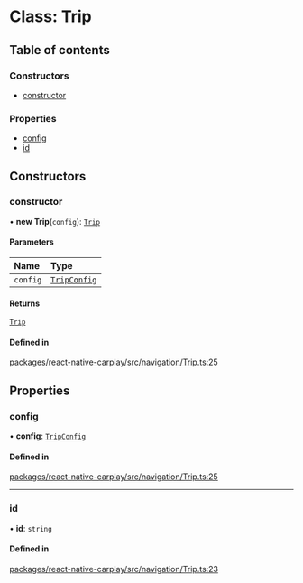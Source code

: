 # Class: Trip

## Table of contents

### Constructors

- [constructor](/docs/Trip.md#constructor)

### Properties

- [config](/docs/Trip.md#config)
- [id](/docs/Trip.md#id)

## Constructors

### constructor

• **new Trip**(`config`): [`Trip`](/docs/Trip.md)

#### Parameters

| Name | Type |
| :------ | :------ |
| `config` | [`TripConfig`](/docs/TripConfig.md) |

#### Returns

[`Trip`](/docs/Trip.md)

#### Defined in

[packages/react-native-carplay/src/navigation/Trip.ts:25](https://github.com/birkir/react-native-carplay/blob/2f9bd9c/packages/react-native-carplay/src/navigation/Trip.ts#L25)

## Properties

### config

• **config**: [`TripConfig`](/docs/TripConfig.md)

#### Defined in

[packages/react-native-carplay/src/navigation/Trip.ts:25](https://github.com/birkir/react-native-carplay/blob/2f9bd9c/packages/react-native-carplay/src/navigation/Trip.ts#L25)

___

### id

• **id**: `string`

#### Defined in

[packages/react-native-carplay/src/navigation/Trip.ts:23](https://github.com/birkir/react-native-carplay/blob/2f9bd9c/packages/react-native-carplay/src/navigation/Trip.ts#L23)
